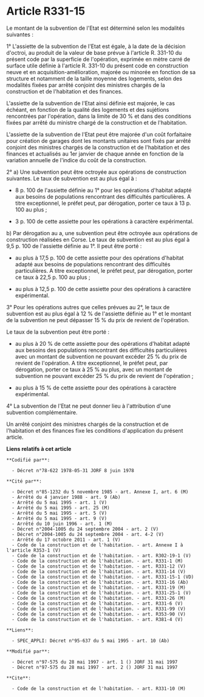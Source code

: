 # Article R331-15

Le montant de la subvention de l'Etat est déterminé selon les modalités suivantes :

1° L'assiette de la subvention de l'Etat est égale, à la date de la décision d'octroi, au produit de la valeur de base prévue
à l'article R. 331-10 du présent code par la superficie de l'opération, exprimée en mètre carré de surface utile définie à
l'article R. 331-10 du présent code en construction neuve et en acquisition-amélioration, majorée ou minorée en fonction de
sa structure et notamment de la taille moyenne des logements, selon des modalités fixées par arrêté conjoint des ministres
chargés de la construction et de l'habitation et des finances.

L'assiette de la subvention de l'Etat ainsi définie est majorée, le cas échéant, en fonction de la qualité des logements et
des sujétions rencontrées par l'opération, dans la limite de 30 % et dans des conditions fixées par arrêté du ministre chargé
de la construction et de l'habitation.

L'assiette de la subvention de l'Etat peut être majorée d'un coût forfaitaire pour création de garages dont les montants
unitaires sont fixés par arrêté conjoint des ministres chargés de la construction et de l'habitation et des finances et
actualisés au 1er janvier de chaque année en fonction de la variation annuelle de l'indice du coût de la construction.

2° a) Une subvention peut être octroyée aux opérations de construction suivantes. Le taux de subvention est au plus égal à :

- 8 p. 100 de l'assiette définie au 1° pour les opérations d'habitat adapté aux besoins de populations rencontrant des
difficultés particulières. A titre exceptionnel, le préfet peut, par dérogation, porter ce taux à 13 p. 100 au plus ;

- 3 p. 100 de cette assiette pour les opérations à caractère expérimental.

b) Par dérogation au a, une subvention peut être octroyée aux opérations de construction réalisées en Corse. Le taux de
subvention est au plus égal à 9,5 p. 100 de l'assiette définie au 1°. Il peut être porté :

- au plus à 17,5 p. 100 de cette assiette pour des opérations d'habitat adapté aux besoins de populations rencontrant des
difficultés particulières. A titre exceptionnel, le préfet peut, par dérogation, porter ce taux à 22,5 p. 100 au plus ;

- au plus à 12,5 p. 100 de cette assiette pour des opérations à caractère expérimental.

3° Pour les opérations autres que celles prévues au 2°, le taux de subvention est au plus égal à 12 % de l'assiette définie
au 1° et le montant de la subvention ne peut dépasser 15 % du prix de revient de l'opération.

Le taux de la subvention peut être porté :

- au plus à 20 % de cette assiette pour des opérations d'habitat adapté aux besoins des populations rencontrant des
difficultés particulières avec un montant de subvention ne pouvant excéder 25 % du prix de revient de l'opération. A titre
exceptionnel, le préfet peut, par dérogation, porter ce taux à 25 % au plus, avec un montant de subvention ne pouvant excéder
25 % du prix de revient de l'opération ;

- au plus à 15 % de cette assiette pour des opérations à caractère expérimental.

4° La subvention de l'Etat ne peut donner lieu à l'attribution d'une subvention complémentaire.

Un arrêté conjoint des ministres chargés de la construction et de l'habitation et des finances fixe les conditions
d'application du présent article.

**Liens relatifs à cet article**

	**Codifié par**:

	  - Décret n°78-622 1978-05-31 JORF 8 juin 1978

	**Cité par**:

	  - Décret n°85-1232 du 5 novembre 1985 - art. Annexe I, art. 6 (M)
	  - Arrêté du 4 janvier 1988 - art. 9 (Ab)
	  - Arrêté du 5 mai 1995 - art. 1 (V)
	  - Arrêté du 5 mai 1995 - art. 25 (M)
	  - Arrêté du 5 mai 1995 - art. 5 (V)
	  - Arrêté du 5 mai 1995 - art. 9 (V)
	  - Arrêté du 10 juin 1996 - art. 1 (M)
	  - Décret n°2004-1005 du 24 septembre 2004 - art. 2 (V)
	  - Décret n°2004-1005 du 24 septembre 2004 - art. 4-2 (V)
	  - Arrêté du 17 octobre 2011 - art. 1 (V)
	  - Code de la construction et de l'habitation. - art. Annexe I à l'article R353-1 (V)
	  - Code de la construction et de l'habitation. - art. R302-19-1 (V)
	  - Code de la construction et de l'habitation. - art. R331-1 (M)
	  - Code de la construction et de l'habitation. - art. R331-12 (V)
	  - Code de la construction et de l'habitation. - art. R331-14 (V)
	  - Code de la construction et de l'habitation. - art. R331-15-1 (VD)
	  - Code de la construction et de l'habitation. - art. R331-16 (Ab)
	  - Code de la construction et de l'habitation. - art. R331-19 (M)
	  - Code de la construction et de l'habitation. - art. R331-25-1 (V)
	  - Code de la construction et de l'habitation. - art. R331-26 (M)
	  - Code de la construction et de l'habitation. - art. R331-6 (V)
	  - Code de la construction et de l'habitation. - art. R331-99 (V)
	  - Code de la construction et de l'habitation. - art. R353-90 (V)
	  - Code de la construction et de l'habitation. - art. R381-4 (V)

	**Liens**:

	  - SPEC_APPLI: Décret n°95-637 du 5 mai 1995 - art. 10 (Ab)

	**Modifié par**:

	  - Décret n°97-575 du 28 mai 1997 - art. 1 () JORF 31 mai 1997
	  - Décret n°97-575 du 28 mai 1997 - art. 2 () JORF 31 mai 1997

	**Cite**:

	  - Code de la construction et de l'habitation. - art. R331-10 (M)
